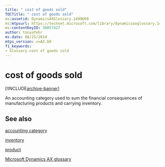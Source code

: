 ```yaml
---
title: " cost of goods sold"
TOCTitle: " cost of goods sold"
ms:assetid: DynamicsAXGlossary.1499669
ms:mtpsurl: https://technet.microsoft.com/library/dynamicsaxglossary.1499669(v=AX.60)
ms:contentKeyID: 36057427
author: tonyafehr
ms.date: 08/25/2014
mtps_version: v=AX.60
f1_keywords:
- Glossary.cost of goods sold
---
```


# cost of goods sold


[!INCLUDE[archive-banner](includes/archive-banner.md)]

An accounting category used to sum the financial consequences of manufacturing products and carrying inventory.

## See also

[accounting category](accounting-category.md)

[inventory](inventory.md)

[product](product.md)

[Microsoft Dynamics AX glossary](glossary/microsoft-dynamics-ax-glossary.md)

  


